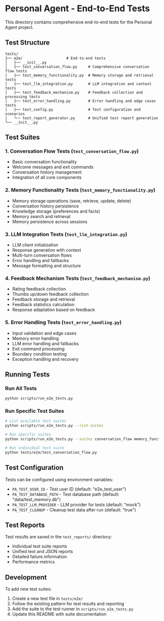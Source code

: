 # Personal Agent - End-to-End Tests

This directory contains comprehensive end-to-end tests for the Personal Agent project.

## Test Structure

```
tests/
├── e2e/                    # End-to-end tests
│   ├── __init__.py
│   ├── test_conversation_flow.py     # Comprehensive conversation flow tests
│   ├── test_memory_functionality.py  # Memory storage and retrieval tests
│   ├── test_llm_integration.py       # LLM integration and context tests
│   ├── test_feedback_mechanism.py    # Feedback collection and processing tests
│   ├── test_error_handling.py        # Error handling and edge cases tests
│   ├── test_config.py                # Test configuration and scenarios
│   └── test_report_generator.py      # Unified test report generation
└── __init__.py
```

## Test Suites

### 1. Conversation Flow Tests (`test_conversation_flow.py`)
- Basic conversation functionality
- Welcome messages and exit commands
- Conversation history management
- Integration of all core components

### 2. Memory Functionality Tests (`test_memory_functionality.py`)
- Memory storage operations (save, retrieve, update, delete)
- Conversation history persistence
- Knowledge storage (preferences and facts)
- Memory search and retrieval
- Memory persistence across sessions

### 3. LLM Integration Tests (`test_llm_integration.py`)
- LLM client initialization
- Response generation with context
- Multi-turn conversation flows
- Error handling and fallbacks
- Message formatting and structure

### 4. Feedback Mechanism Tests (`test_feedback_mechanism.py`)
- Rating feedback collection
- Thumbs up/down feedback collection
- Feedback storage and retrieval
- Feedback statistics calculation
- Response adaptation based on feedback

### 5. Error Handling Tests (`test_error_handling.py`)
- Input validation and edge cases
- Memory error handling
- LLM error handling and fallbacks
- Exit command processing
- Boundary condition testing
- Exception handling and recovery

## Running Tests

### Run All Tests

```bash
python scripts/run_e2e_tests.py
```

### Run Specific Test Suites

```bash
# List available test suites
python scripts/run_e2e_tests.py --list-suites

# Run specific suites
python scripts/run_e2e_tests.py --suites conversation_flow memory_functionality

# Run individual test suite
python tests/e2e/test_conversation_flow.py
```

## Test Configuration

Tests can be configured using environment variables:

- `PA_TEST_USER_ID` - Test user ID (default: "e2e_test_user")
- `PA_TEST_DATABASE_PATH` - Test database path (default: "data/test_memory.db")
- `PA_TEST_LLM_PROVIDER` - LLM provider for tests (default: "mock")
- `PA_TEST_CLEANUP` - Cleanup test data after run (default: "true")

## Test Reports

Test results are saved in the `test_reports/` directory:

- Individual test suite reports
- Unified text and JSON reports
- Detailed failure information
- Performance metrics

## Development

To add new test suites:

1. Create a new test file in `tests/e2e/`
2. Follow the existing pattern for test results and reporting
3. Add the suite to the test runner in `scripts/run_e2e_tests.py`
4. Update this README with suite documentation